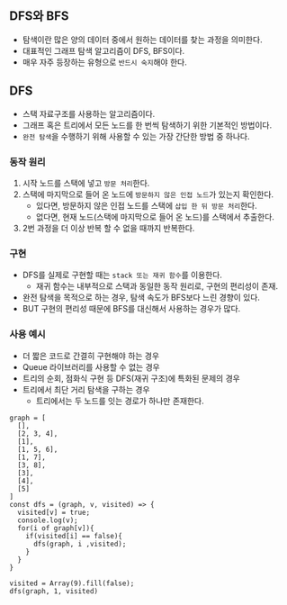 ## DFS와 BFS

- 탐색이란 많은 양의 데이터 중에서 원하는 데이터를 찾는 과정을 의미한다.
- 대표적인 그래프 탐색 알고리즘이 DFS, BFS이다.
- 매우 자주 등장하는 유형으로 `반드시 숙지`해야 한다.

## DFS

- 스택 자료구조를 사용하는 알고리즘이다.
- 그래프 혹은 트리에서 모든 노드를 한 번씩 탐색하기 위한 기본적인 방법이다.
- `완전 탐색`을 수행하기 위해 사용할 수 있는 가장 간단한 방법 중 하나다.

### 동작 원리

1. 시작 노드를 스택에 넣고 `방문 처리`한다.
2. 스택에 마지막으로 들어 온 노드에 `방문하지 않은 인접 노드`가 있는지 확인한다.
   - 있다면, 방문하지 않은 인접 노드를 스택에 `삽입 한 뒤 방문 처리`한다.
   - 없다면, 현재 노드(스택에 마지막으로 들어 온 노드)를 스택에서 추출한다.
3. 2번 과정을 더 이상 반복 할 수 없을 때까지 반복한다.

### 구현

- DFS를 실제로 구현할 때는 `stack 또는 재귀 함수`를 이용한다.
  - 재귀 함수는 내부적으로 스택과 동일한 동작 원리로, 구현의 편리성이 존재.
- 완전 탐색을 목적으로 하는 경우, 탐색 속도가 BFS보다 느린 경향이 있다.
- BUT 구현의 편리성 때문에 BFS를 대신해서 사용하는 경우가 많다.

### 사용 예시

- 더 짧은 코드로 간결히 구현해야 하는 경우
- Queue 라이브러리를 사용할 수 없는 경우
- 트리의 순회, 점화식 구현 등 DFS(재귀 구조)에 특화된 문제의 경우
- 트리에서 최단 거리 탐색을 구하는 경우
  - 트리에서는 두 노드를 잇는 경로가 하나만 존재한다.

```
graph = [
  [],
  [2, 3, 4],
  [1],
  [1, 5, 6],
  [1, 7],
  [3, 8],
  [3],
  [4],
  [5]
]
const dfs = (graph, v, visited) => {
  visited[v] = true;
  console.log(v);
  for(i of graph[v]){
    if(visited[i] == false){
      dfs(graph, i ,visited);
    }
  }
}

visited = Array(9).fill(false);
dfs(graph, 1, visited)
```
